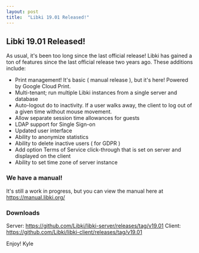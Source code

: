 ```yaml
---
layout: post
title:  "Libki 19.01 Released!"
---
```

## Libki 19.01 Released!

As usual, it's been too long since the last official release! Libki has gained a ton of features since the last official release two years ago. These additions include:
* Print management! It's basic ( manual release ), but it's here! Powered by Google Cloud Print.
* Multi-tenant; run multiple Libki instances from a single server and database
* Auto-logout do to inactivity. If a user walks away, the client to log out of a given time without mouse movement.
* Allow separate session time allowances for guests
* LDAP support for Single Sign-on
* Updated user interface
* Ability to anonymize statistics
* Ability to delete inactive users ( for GDPR )
* Add option Terms of Service click-through that is set on server and displayed on the client
* Ability to set time zone of server instance

### We have a manual!
It's still a work in progress, but you can view the manual here at https://manual.libki.org/

### Downloads
Server: https://github.com/Libki/libki-server/releases/tag/v19.01
Client: https://github.com/Libki/libki-client/releases/tag/v19.01

Enjoy!
Kyle
